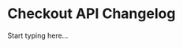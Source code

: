 # Checkout API Changelog

<include from="Snippets-CheckoutAPI.md" element-id="snippet-header" />

Start typing here...